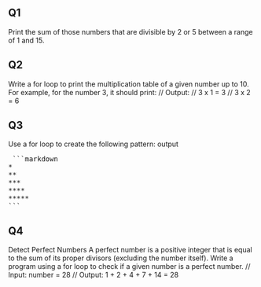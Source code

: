## Q1
Print the sum of those numbers that are divisible by 2 or 5 between a range of 1 and 15.

## Q2
Write a for loop to print the multiplication table of a given number up to 10. For example, for the number 3, it should print:
// Output:
// 3 x 1 = 3
// 3 x 2 = 6

## Q3
Use a for loop to create the following pattern:
output
<pre> ```markdown 
*
**
*** 
**** 
***** 
``` </pre>

## Q4
Detect Perfect Numbers
A perfect number is a positive integer that is equal to the sum of its proper divisors (excluding the number itself). Write a program using a for loop to check if a given number is a perfect number.
// Input: number = 28
// Output: 1 + 2 + 4 + 7 + 14 = 28